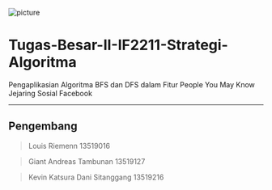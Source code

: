 ![picture](https://cdn.imgbin.com/5/25/16/imgbin-watercolor-painting-splash-art-remodel-multicolored-illustration-9mwMWuhjNM2DJjtFpFRixD0bw.jpg)
# Tugas-Besar-II-IF2211-Strategi-Algoritma
Pengaplikasian Algoritma BFS dan DFS dalam Fitur People You May Know Jejaring Sosial Facebook<hr>
## Pengembang
> Louis Riemenn                  13519016

> Giant Andreas Tambunan         13519127

> Kevin Katsura Dani Sitanggang  13519216
